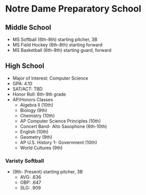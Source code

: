 # Notre Dame Preparatory School

## Middle School

* MS Softball (6th-8th) starting pitcher, 3B
* MS Field Hockey (6th-8th) starting forward
* MS Basketball (6th-8th) starting guard, forward

## High School
* Major of Interest: Computer Science
* GPA: 4.10
* SAT/ACT: TBD
* Honor Roll: 6th-9th grade
* AP/Honors Classes
  * Algebra II (10th)
  * Biology (9th)
  * Chemistry (10th)
  * AP Computer Science Principles (10th)
  * Concert Band- Alto Saxophone (6th-10th)
  * English (10th)
  * Geometry (9th)
  * AP U.S. History 1- Government (10th)
  * World Cultures (9th)

### Varisty Softball
* (9th- Present) starting pitcher, 3B
  * AVG: .636
  * OBP: .647
  * SLG: .909
